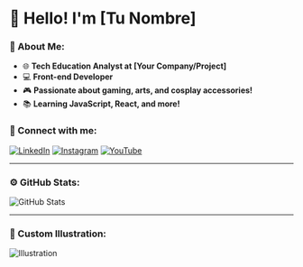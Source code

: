# 👋 Hello! I'm [Tu Nombre]

### 🌱 About Me:
- 🌐 **Tech Education Analyst at [Your Company/Project]**
- 💻 **Front-end Developer**
- 🎮 **Passionate about gaming, arts, and cosplay accessories!**
- 📚 **Learning JavaScript, React, and more!**

### 📱 Connect with me:
[![LinkedIn](https://img.shields.io/badge/LinkedIn-blue?style=flat-square&logo=linkedin&logoColor=white)](https://www.linkedin.com/in/tu-perfil) 
[![Instagram](https://img.shields.io/badge/Instagram-purple?style=flat-square&logo=instagram&logoColor=white)](https://www.instagram.com/tu-perfil) 
[![YouTube](https://img.shields.io/badge/YouTube-red?style=flat-square&logo=youtube&logoColor=white)](https://www.youtube.com/tu-canal)

---

### ⚙️ GitHub Stats:
![GitHub Stats](https://github-readme-stats.vercel.app/api?username=tu-usuario&show_icons=true&theme=radical)

---

### 🎨 Custom Illustration:
![Illustration](https://via.placeholder.com/600x200) <!-- Cambia esto con tu ilustración -->

